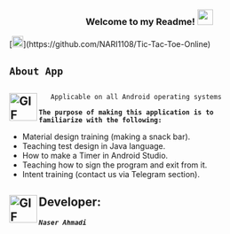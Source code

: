 <h3 align="center">
  
  Welcome to my Readme!
  <img src="https://media.giphy.com/media/hvRJCLFzcasrR4ia7z/giphy.gif" width="28">
  
</h3>
[<img alt="github" src="https://img.shields.io/badge/github-NARI1108/TicTacToeOnline-8da0cb?logo=github" height="20">](https://github.com/NARI1108/Tic-Tac-Toe-Online)


## <code><strong>About App</strong></code> ##

## <img align="left" alt="GIF" height="50px" src="https://www.toptimenet.com/images/setting.gif"/>  


  <ul>
        
       Applicable on all Android operating systems
          
  </ul> 

<code><strong>The purpose of making this application is to familiarize with the following:</strong></code>

<ul>
    <li>
         Material design training (making a snack bar).
    </li>
    <li>
         Teaching test design in Java language.
    </li>
    <li>
        How to make a Timer in Android Studio.
    </li>
    <li>
        Teaching how to sign the program and exit from it.
    </li>
  <li>
        Intent training (contact us via Telegram section).
  </li>
</ul>

##  <img align="left" alt="GIF" height="50px" src="https://cdn.dribbble.com/users/2131993/screenshots/4948736/thoughtworks-gif_dribbble.gif"/>    Developer:

<code><em><strong>Naser Ahmadi</strong></em></code>
